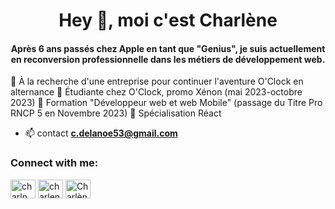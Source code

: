 <h1 align="center">Hey 👋, moi c'est Charlène</h1>
<h4 align="center">Après 6 ans passés chez Apple en tant que "Genius", je suis actuellement en reconversion professionnelle dans les métiers de développement web.</h4>  

 🌱 À la recherche d'une entreprise pour continuer l'aventure O'Clock en alternance
 🌱 Étudiante chez O'Clock, promo Xénon (mai 2023-octobre 2023)
 🌱 Formation "Développeur web et web Mobile" (passage du Titre Pro RNCP 5 en Novembre 2023)
 🌱 Spécialisation Réact

- 📫 contact **c.delanoe53@gmail.com**

<h3 align="left">Connect with me:</h3>
<p align="left">
<a href="https://twitter.com/charln_dev" target="blank"><img align="center" src="https://raw.githubusercontent.com/rahuldkjain/github-profile-readme-generator/master/src/images/icons/Social/twitter.svg" alt="charln_dev" height="30" width="40" /></a>
<a href="https://linkedin.com/in/charlenedelanoe" target="blank"><img align="center" src="https://raw.githubusercontent.com/rahuldkjain/github-profile-readme-generator/master/src/images/icons/Social/linked-in-alt.svg" alt="charlenedelanoe" height="30" width="40" /></a>
<a href="https://discord.gg/Charlène D.#1549" target="blank"><img align="center" src="https://raw.githubusercontent.com/rahuldkjain/github-profile-readme-generator/master/src/images/icons/Social/discord.svg" alt="Charlène D.#1549" height="30" width="40" /></a>
</p>
